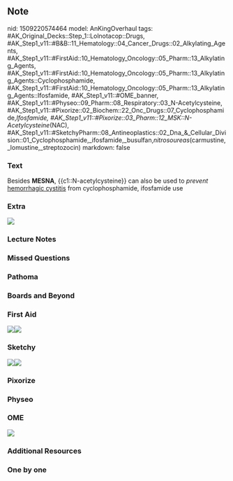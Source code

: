 ## Note
nid: 1509220574464
model: AnKingOverhaul
tags: #AK_Original_Decks::Step_1::Lolnotacop::Drugs, #AK_Step1_v11::#B&B::11_Hematology::04_Cancer_Drugs::02_Alkylating_Agents, #AK_Step1_v11::#FirstAid::10_Hematology_Oncology::05_Pharm::13_Alkylating_Agents, #AK_Step1_v11::#FirstAid::10_Hematology_Oncology::05_Pharm::13_Alkylating_Agents::Cyclophosphamide, #AK_Step1_v11::#FirstAid::10_Hematology_Oncology::05_Pharm::13_Alkylating_Agents::Ifosfamide, #AK_Step1_v11::#OME_banner, #AK_Step1_v11::#Physeo::09_Pharm::08_Respiratory::03_N-Acetylcysteine, #AK_Step1_v11::#Pixorize::02_Biochem::22_Onc_Drugs::07_Cyclophosphamide,_Ifosfamide, #AK_Step1_v11::#Pixorize::03_Pharm::12_MSK::N-Acetylcysteine_(NAC), #AK_Step1_v11::#SketchyPharm::08_Antineoplastics::02_Dna_&_Cellular_Division::01_Cyclophosphamide,_ifosfamide,_busulfan,_nitrosoureas_(carmustine,_lomustine,_streptozocin)
markdown: false

### Text
Besides <b>MESNA</b>, {{c1::N-acetylcysteine}} can also be used to
<i>prevent</i> <u>hemorrhagic cystitis</u> from cyclophosphamide,
ifosfamide use

### Extra
<img src="paste-72735271157845.jpg">

### Lecture Notes


### Missed Questions


### Pathoma


### Boards and Beyond


### First Aid
<img src="paste-183068686024707.jpg"><img src=
"paste-71386651426819.jpg">

### Sketchy
<img src="paste-359858129862657.jpg" class="resizer"><img src=
"paste-ad14b6d0922f1d7fd590079a8c8780ffd0ca15d3.png" class=
"resizer">

### Pixorize


### Physeo


### OME
<div class="ome-widget">
  <a href="https://onlinemeded.org?ref=anki"><img src=
  "_OME_AnkiFlashcards_General_7.png"></a>
</div>

### Additional Resources


### One by one

